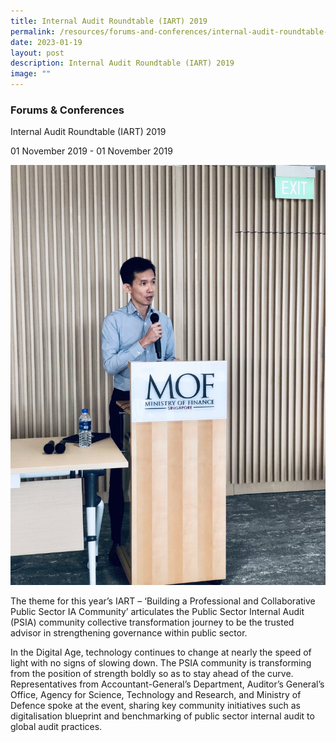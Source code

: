 ```yaml
---
title: Internal Audit Roundtable (IART) 2019
permalink: /resources/forums-and-conferences/internal-audit-roundtable-iart-2019/
date: 2023-01-19
layout: post
description: Internal Audit Roundtable (IART) 2019
image: ""
---
```

### Forums & Conferences

Internal Audit Roundtable (IART) 2019

01 November 2019 - 01 November 2019

![IART 2019 AG](/images/News%20and%20Events/Forums%20and%20Conferences/iart-2019-ag.jpg)

The theme for this year’s IART – ‘Building a Professional and Collaborative Public Sector IA Community’ articulates the Public Sector Internal Audit (PSIA) community collective transformation journey to be the trusted advisor in strengthening governance within public sector. 

In the Digital Age, technology continues to change at nearly the speed of light with no signs of slowing down. The PSIA community is transforming from the position of strength boldly so as to stay ahead of the curve. Representatives from Accountant-General’s Department, Auditor’s General’s Office, Agency for Science, Technology and Research, and Ministry of Defence spoke at the event, sharing key community initiatives such as digitalisation blueprint and benchmarking of public sector internal audit to global audit practices.